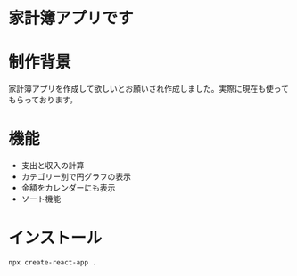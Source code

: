 # 家計簿アプリです
 
# 制作背景
 
家計簿アプリを作成して欲しいとお願いされ作成しました。実際に現在も使ってもらっております。
 
# 機能
 
* 支出と収入の計算
* カテゴリー別で円グラフの表示
* 金額をカレンダーにも表示
* ソート機能
 
# インストール
 
```bash
npx create-react-app . 
```

